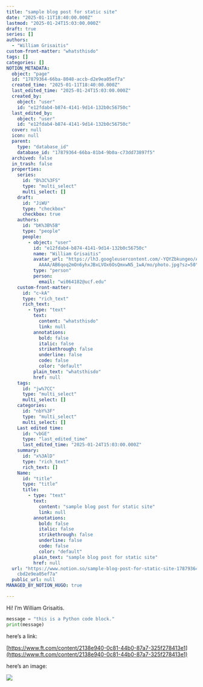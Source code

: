 ```yaml
---
title: "sample blog post for static site"
date: "2025-01-11T18:40:00.000Z"
lastmod: "2025-01-24T15:03:00.000Z"
draft: true
series: []
authors:
  - "William Grisaitis"
custom-front-matter: "whatsthisdo"
tags: []
categories: []
NOTION_METADATA:
  object: "page"
  id: "17879364-66ba-8048-accb-d2e9ea05ef7a"
  created_time: "2025-01-11T18:40:00.000Z"
  last_edited_time: "2025-01-24T15:03:00.000Z"
  created_by:
    object: "user"
    id: "e12fdab4-b874-4141-9d14-132b0c56750c"
  last_edited_by:
    object: "user"
    id: "e12fdab4-b874-4141-9d14-132b0c56750c"
  cover: null
  icon: null
  parent:
    type: "database_id"
    database_id: "17879364-66ba-81b4-9b0a-c73dd73897f5"
  archived: false
  in_trash: false
  properties:
    series:
      id: "B%3C%3FS"
      type: "multi_select"
      multi_select: []
    draft:
      id: "JiWU"
      type: "checkbox"
      checkbox: true
    authors:
      id: "bK%3B%5B"
      type: "people"
      people:
        - object: "user"
          id: "e12fdab4-b874-4141-9d14-132b0c56750c"
          name: "William Grisaitis"
          avatar_url: "https://lh3.googleusercontent.com/-YQYZbkungeo/AAAAAAAAAAI/AAAAAAA\
            AAAA/AB6qoq2mOn6yhxJBxLVOx6OsQmxwN5_1wA/mo/photo.jpg?sz=50"
          type: "person"
          person:
            email: "wi064182@ucf.edu"
    custom-front-matter:
      id: "c~kA"
      type: "rich_text"
      rich_text:
        - type: "text"
          text:
            content: "whatsthisdo"
            link: null
          annotations:
            bold: false
            italic: false
            strikethrough: false
            underline: false
            code: false
            color: "default"
          plain_text: "whatsthisdo"
          href: null
    tags:
      id: "jw%7CC"
      type: "multi_select"
      multi_select: []
    categories:
      id: "nbY%3F"
      type: "multi_select"
      multi_select: []
    Last edited time:
      id: "vbGE"
      type: "last_edited_time"
      last_edited_time: "2025-01-24T15:03:00.000Z"
    summary:
      id: "x%3AlD"
      type: "rich_text"
      rich_text: []
    Name:
      id: "title"
      type: "title"
      title:
        - type: "text"
          text:
            content: "sample blog post for static site"
            link: null
          annotations:
            bold: false
            italic: false
            strikethrough: false
            underline: false
            code: false
            color: "default"
          plain_text: "sample blog post for static site"
          href: null
  url: "https://www.notion.so/sample-blog-post-for-static-site-1787936466ba8048ac\
    cbd2e9ea05ef7a"
  public_url: null
MANAGED_BY_NOTION_HUGO: true

---
```



Hi! I’m William Grisaitis.


```python
message = "this is a Python code block."
print(message)
```


here’s a link:


[https://www.ft.com/content/2138e940-0c81-44b0-87a7-325f278413e1](https://www.ft.com/content/2138e940-0c81-44b0-87a7-325f278413e1)


here’s an image:


![](https://notion-hugo-static-site.pages.dev/api?block_id=17879364-66ba-80cf-8344-fff5b4f0616a)

